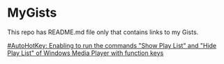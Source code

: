MyGists
=======

This repo has README.md file only that contains links to my Gists.

[#AutoHotKey: Enabling to run the commands "Show Play List" and "Hide Play List" of Windows Media Player with function keys](https://gist.github.com/kitachro/fad7a7e32b168062e16d)

